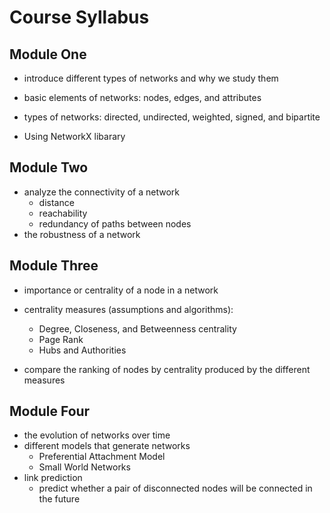 # Course Syllabus

## Module One

- introduce different types of networks and why we study them

- basic elements of networks: nodes, edges, and attributes
- types of networks: directed, undirected, weighted, signed, and bipartite
- Using NetworkX libarary

## Module Two

- analyze the connectivity of a network
  - distance
  - reachability
  - redundancy of paths between nodes
- the robustness of a network

## Module Three

- importance or centrality of a node in a network
- centrality measures (assumptions and algorithms):
  - Degree, Closeness, and Betweenness centrality
  - Page Rank
  - Hubs and Authorities

- compare the ranking of nodes by centrality produced by the different measures

## Module Four

- the evolution of networks over time
- different models that generate networks
  - Preferential Attachment Model
  - Small World Networks
- link prediction
  - predict whether a pair of disconnected nodes will be connected in the future



